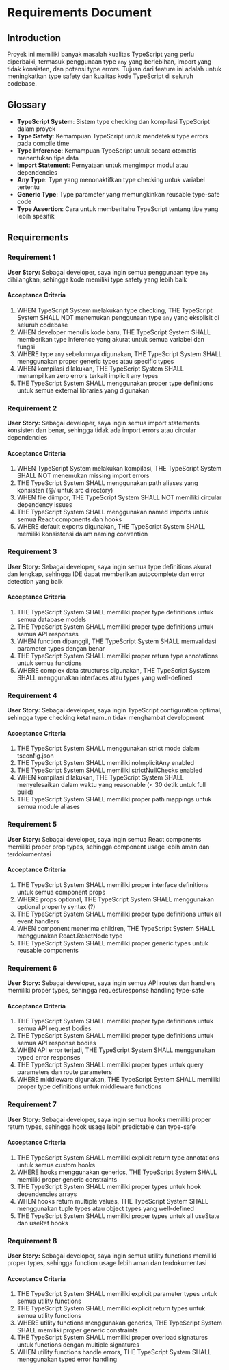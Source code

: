 # Requirements Document

## Introduction

Proyek ini memiliki banyak masalah kualitas TypeScript yang perlu diperbaiki, termasuk penggunaan type `any` yang berlebihan, import yang tidak konsisten, dan potensi type errors. Tujuan dari feature ini adalah untuk meningkatkan type safety dan kualitas kode TypeScript di seluruh codebase.

## Glossary

- **TypeScript System**: Sistem type checking dan kompilasi TypeScript dalam proyek
- **Type Safety**: Kemampuan TypeScript untuk mendeteksi type errors pada compile time
- **Type Inference**: Kemampuan TypeScript untuk secara otomatis menentukan tipe data
- **Import Statement**: Pernyataan untuk mengimpor modul atau dependencies
- **Any Type**: Type yang menonaktifkan type checking untuk variabel tertentu
- **Generic Type**: Type parameter yang memungkinkan reusable type-safe code
- **Type Assertion**: Cara untuk memberitahu TypeScript tentang tipe yang lebih spesifik

## Requirements

### Requirement 1

**User Story:** Sebagai developer, saya ingin semua penggunaan type `any` dihilangkan, sehingga kode memiliki type safety yang lebih baik

#### Acceptance Criteria

1. WHEN TypeScript System melakukan type checking, THE TypeScript System SHALL NOT menemukan penggunaan type `any` yang eksplisit di seluruh codebase
2. WHEN developer menulis kode baru, THE TypeScript System SHALL memberikan type inference yang akurat untuk semua variabel dan fungsi
3. WHERE type `any` sebelumnya digunakan, THE TypeScript System SHALL menggunakan proper generic types atau specific types
4. WHEN kompilasi dilakukan, THE TypeScript System SHALL menampilkan zero errors terkait implicit any types
5. THE TypeScript System SHALL menggunakan proper type definitions untuk semua external libraries yang digunakan

### Requirement 2

**User Story:** Sebagai developer, saya ingin semua import statements konsisten dan benar, sehingga tidak ada import errors atau circular dependencies

#### Acceptance Criteria

1. WHEN TypeScript System melakukan kompilasi, THE TypeScript System SHALL NOT menemukan missing import errors
2. THE TypeScript System SHALL menggunakan path aliases yang konsisten (@/ untuk src directory)
3. WHEN file diimpor, THE TypeScript System SHALL NOT memiliki circular dependency issues
4. THE TypeScript System SHALL menggunakan named imports untuk semua React components dan hooks
5. WHERE default exports digunakan, THE TypeScript System SHALL memiliki konsistensi dalam naming convention

### Requirement 3

**User Story:** Sebagai developer, saya ingin semua type definitions akurat dan lengkap, sehingga IDE dapat memberikan autocomplete dan error detection yang baik

#### Acceptance Criteria

1. THE TypeScript System SHALL memiliki proper type definitions untuk semua database models
2. THE TypeScript System SHALL memiliki proper type definitions untuk semua API responses
3. WHEN function dipanggil, THE TypeScript System SHALL memvalidasi parameter types dengan benar
4. THE TypeScript System SHALL memiliki proper return type annotations untuk semua functions
5. WHERE complex data structures digunakan, THE TypeScript System SHALL menggunakan interfaces atau types yang well-defined

### Requirement 4

**User Story:** Sebagai developer, saya ingin TypeScript configuration optimal, sehingga type checking ketat namun tidak menghambat development

#### Acceptance Criteria

1. THE TypeScript System SHALL menggunakan strict mode dalam tsconfig.json
2. THE TypeScript System SHALL memiliki noImplicitAny enabled
3. THE TypeScript System SHALL memiliki strictNullChecks enabled
4. WHEN kompilasi dilakukan, THE TypeScript System SHALL menyelesaikan dalam waktu yang reasonable (< 30 detik untuk full build)
5. THE TypeScript System SHALL memiliki proper path mappings untuk semua module aliases

### Requirement 5

**User Story:** Sebagai developer, saya ingin semua React components memiliki proper prop types, sehingga component usage lebih aman dan terdokumentasi

#### Acceptance Criteria

1. THE TypeScript System SHALL memiliki proper interface definitions untuk semua component props
2. WHERE props optional, THE TypeScript System SHALL menggunakan optional property syntax (?)
3. THE TypeScript System SHALL memiliki proper type definitions untuk all event handlers
4. WHEN component menerima children, THE TypeScript System SHALL menggunakan React.ReactNode type
5. THE TypeScript System SHALL memiliki proper generic types untuk reusable components

### Requirement 6

**User Story:** Sebagai developer, saya ingin semua API routes dan handlers memiliki proper types, sehingga request/response handling type-safe

#### Acceptance Criteria

1. THE TypeScript System SHALL memiliki proper type definitions untuk semua API request bodies
2. THE TypeScript System SHALL memiliki proper type definitions untuk semua API response bodies
3. WHEN API error terjadi, THE TypeScript System SHALL menggunakan typed error responses
4. THE TypeScript System SHALL memiliki proper types untuk query parameters dan route parameters
5. WHERE middleware digunakan, THE TypeScript System SHALL memiliki proper type definitions untuk middleware functions

### Requirement 7

**User Story:** Sebagai developer, saya ingin semua hooks memiliki proper return types, sehingga hook usage lebih predictable dan type-safe

#### Acceptance Criteria

1. THE TypeScript System SHALL memiliki explicit return type annotations untuk semua custom hooks
2. WHERE hooks menggunakan generics, THE TypeScript System SHALL memiliki proper generic constraints
3. THE TypeScript System SHALL memiliki proper types untuk hook dependencies arrays
4. WHEN hooks return multiple values, THE TypeScript System SHALL menggunakan tuple types atau object types yang well-defined
5. THE TypeScript System SHALL memiliki proper types untuk all useState dan useRef hooks

### Requirement 8

**User Story:** Sebagai developer, saya ingin semua utility functions memiliki proper types, sehingga function usage lebih aman dan terdokumentasi

#### Acceptance Criteria

1. THE TypeScript System SHALL memiliki explicit parameter types untuk semua utility functions
2. THE TypeScript System SHALL memiliki explicit return types untuk semua utility functions
3. WHERE utility functions menggunakan generics, THE TypeScript System SHALL memiliki proper generic constraints
4. THE TypeScript System SHALL memiliki proper overload signatures untuk functions dengan multiple signatures
5. WHEN utility functions handle errors, THE TypeScript System SHALL menggunakan typed error handling
